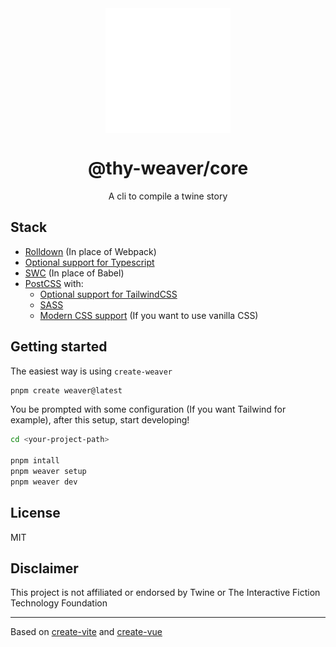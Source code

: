 <!-- Logo created using MaterialDesign icons available at: https://github.com/Templarian/MaterialDesign -->
<div align='center'>
  <img align='center' height='200px' alt='Logo' src='../../logo.svg'>
</div>

<h1 align='center'>@thy-weaver/core</h1>

<p align='center'>
  A cli to compile a twine story
</p>


## Stack

- [Rolldown](https://rolldown.rs/) (In place of Webpack)
- [Optional support for Typescript](https://www.typescriptlang.org/)
- [SWC](https://swc.rs/) (In place of Babel)
- [PostCSS](https://postcss.org/) with:
  - [Optional support for TailwindCSS](https://tailwindcss.com/)
  - [SASS](https://sass-lang.com)
  - [Modern CSS support](https://github.com/onigoetz/postcss-lightningcss) (If you want to use vanilla CSS)


## Getting started

The easiest way is using `create-weaver`

```bash
pnpm create weaver@latest
```

You be prompted with some configuration (If you want Tailwind for example), after this setup, start developing!


```bash
cd <your-project-path>

pnpm intall 
pnpm weaver setup
pnpm weaver dev
```
## License

MIT

## Disclaimer

This project is not affiliated or endorsed by Twine or The Interactive Fiction Technology Foundation

---

Based on [create-vite](https://github.com/vitejs/vite/tree/main/packages/create-vite) and [create-vue](https://github.com/vuejs/create-vue/)
